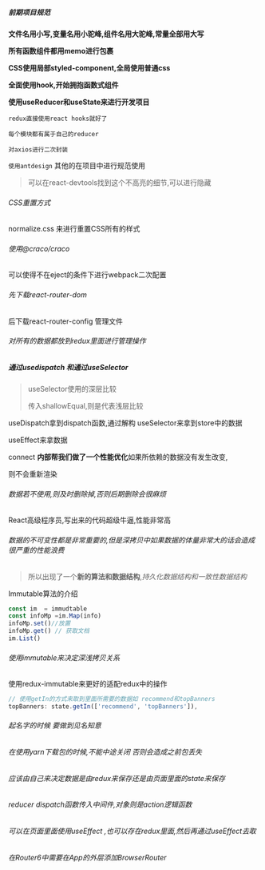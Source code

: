 

##### 前期项目规范

**文件名用小写,变量名用小驼峰,组件名用大驼峰,常量全部用大写**

**所有函数组件都用memo进行包裹**

**CSS使用局部styled-component,全局使用普通css**

**全面使用hook,开始拥抱函数式组件**

**使用useReducer和useState来进行开发项目**

`redux直接使用react hooks就好了`

`每个模块都有属于自己的reducer`

`对axios进行二次封装`

`使用antdesign` 其他的在项目中进行规范使用

> 可以在react-devtools找到这个不高亮的细节,可以进行隐藏

###### CSS重置方式

normalize.css 来进行重置CSS所有的样式

###### 使用@craco/craco

可以使得不在eject的条件下进行webpack二次配置

###### 先下载react-router-dom

后下载react-router-config 管理文件

###### 对所有的数据都放到redux里面进行管理操作

##### 通过usedispatch 和通过useSelector

> useSelector使用的深层比较
>
> 传入shallowEqual,则是代表浅层比较

useDispatch拿到dispatch函数,通过解构 useSelector来拿到store中的数据

useEffect来拿数据

connect **内部帮我们做了一个性能优化**如果所依赖的数据没有发生改变,

则不会重新渲染

###### 数据若不使用,则及时删除掉,否则后期删除会很麻烦

React高级程序员,写出来的代码超级牛逼,性能非常高

###### 数据的不可变性都是非常重要的,但是深拷贝中如果数据的体量非常大的话会造成很严重的性能浪费

> 所以出现了一个**新的算法和数据结构**,*持久化数据结构和一致性数据结构*

Immutable算法的介绍

```js
const im  = immudtable
const infoMp =im.Map(info)
infoMp.set()//放置
infoMp.get() // 获取文档
im.List()
```

###### 使用immutable来决定深浅拷贝关系

使用redux-immutable来更好的适配redux中的操作

```js
// 使用getIn的方式来取到里面所需要的数据如 recommend和topBanners
topBanners: state.getIn(['recommend', 'topBanners']),
```

###### 起名字的时候 要做到见名知意

###### 在使用yarn下载包的时候,不能中途关闭  否则会造成之前包丢失

###### 应该由自己来决定数据是由redux来保存还是由页面里面的state来保存

###### reducer dispatch函数传入中间件,对象则是action逻辑函数

###### 可以在页面里面使用useEffect ,也可以存在redux里面,然后再通过useEffect去取

###### 在Router6中需要在App的外层添加BrowserRouter

###### 